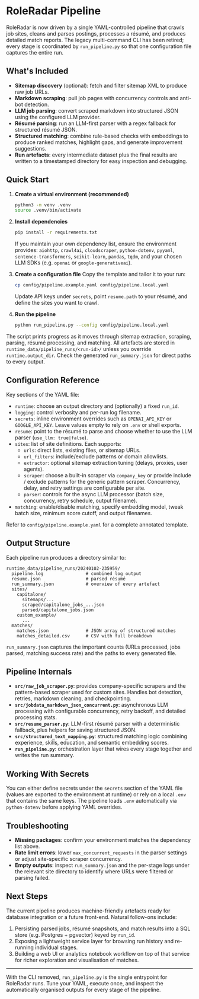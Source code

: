# RoleRadar Pipeline

RoleRadar is now driven by a single YAML-controlled pipeline that crawls job
sites, cleans and parses postings, processes a résumé, and produces detailed
match reports. The legacy multi-command CLI has been retired; every stage is
coordinated by `run_pipeline.py` so that one configuration file captures the
entire run.

## What's Included

- **Sitemap discovery** (optional): fetch and filter sitemap XML to produce raw
  job URLs.
- **Markdown scraping**: pull job pages with concurrency controls and
  anti-bot detection.
- **LLM job parsing**: convert scraped markdown into structured JSON using the
  configured LLM provider.
- **Résumé parsing**: run an LLM-first parser with a regex fallback for
  structured résumé JSON.
- **Structured matching**: combine rule-based checks with embeddings to produce
  ranked matches, highlight gaps, and generate improvement suggestions.
- **Run artefacts**: every intermediate dataset plus the final results are
  written to a timestamped directory for easy inspection and debugging.

## Quick Start

1. **Create a virtual environment (recommended)**
   ```bash
   python3 -m venv .venv
   source .venv/bin/activate
   ```

2. **Install dependencies**
   ```bash
   pip install -r requirements.txt
   ```
   If you maintain your own dependency list, ensure the environment provides:
   `aiohttp`, `crawl4ai`, `cloudscraper`, `python-dotenv`, `pyyaml`,
   `sentence-transformers`, `scikit-learn`, `pandas`, `tqdm`, and your chosen
   LLM SDKs (e.g. `openai` or `google-generativeai`).

3. **Create a configuration file**
   Copy the template and tailor it to your run:
   ```bash
   cp config/pipeline.example.yaml config/pipeline.local.yaml
   ```
   Update API keys under `secrets`, point `resume.path` to your résumé, and
   define the sites you want to crawl.

4. **Run the pipeline**
   ```bash
   python run_pipeline.py --config config/pipeline.local.yaml
   ```

The script prints progress as it moves through sitemap extraction, scraping,
parsing, résumé processing, and matching. All artefacts are stored in
`runtime_data/pipeline_runs/<run-id>/` unless you override `runtime.output_dir`.
Check the generated `run_summary.json` for direct paths to every output.

## Configuration Reference

Key sections of the YAML file:

- `runtime`: choose an output directory and (optionally) a fixed `run_id`.
- `logging`: control verbosity and per-run log filename.
- `secrets`: inline environment overrides such as `OPENAI_API_KEY` or
  `GOOGLE_API_KEY`. Leave values empty to rely on `.env` or shell exports.
- `resume`: point to the résumé to parse and choose whether to use the LLM
  parser (`use_llm: true|false`).
- `sites`: list of site definitions. Each supports:
  - `urls`: direct lists, existing files, or sitemap URLs.
  - `url_filters`: include/exclude patterns or domain allowlists.
  - `extractor`: optional sitemap extraction tuning (delays, proxies, user
    agents).
  - `scraper`: choose a built-in scraper via `company_key` or provide include /
    exclude patterns for the generic pattern scraper. Concurrency, delay, and
    retry settings are configurable per site.
  - `parser`: controls for the async LLM processor (batch size, concurrency,
    retry schedule, output filename).
- `matching`: enable/disable matching, specify embedding model, tweak batch
  size, minimum score cutoff, and output filenames.

Refer to `config/pipeline.example.yaml` for a complete annotated template.

## Output Structure

Each pipeline run produces a directory similar to:

```
runtime_data/pipeline_runs/20240102-235959/
  pipeline.log                # combined log output
  resume.json                 # parsed résumé
  run_summary.json            # overview of every artefact
  sites/
    capitalone/
      sitemaps/...
      scraped/capitalone_jobs_...json
      parsed/capitalone_jobs.json
    custom_example/
      ...
  matches/
    matches.json              # JSON array of structured matches
    matches_detailed.csv      # CSV with full breakdown
```

`run_summary.json` captures the important counts (URLs processed, jobs parsed,
matching success rate) and the paths to every generated file.

## Pipeline Internals

- **`src/raw_job_scraper.py`**: provides company-specific scrapers and the
  pattern-based scraper used for custom sites. Handles bot detection, retries,
  markdown cleaning, and checkpointing.
- **`src/jobdata_markdown_json_concurrent.py`**: asynchronous LLM processing
  with configurable concurrency, retry backoff, and detailed processing stats.
- **`src/resume_parser.py`**: LLM-first résumé parser with a deterministic
  fallback, plus helpers for saving structured JSON.
- **`src/structured_text_mapping.py`**: structured matching logic combining
  experience, skills, education, and semantic embedding scores.
- **`run_pipeline.py`**: orchestration layer that wires every stage together and
  writes the run summary.

## Working With Secrets

You can either define secrets under the `secrets` section of the YAML file
(values are exported to the environment at runtime) or rely on a local `.env`
that contains the same keys. The pipeline loads `.env` automatically via
`python-dotenv` before applying YAML overrides.

## Troubleshooting

- **Missing packages**: confirm your environment matches the dependency list
  above.
- **Rate limit errors**: lower `max_concurrent_requests` in the parser settings
  or adjust site-specific scraper concurrency.
- **Empty outputs**: inspect `run_summary.json` and the per-stage logs under the
  relevant site directory to identify where URLs were filtered or parsing
  failed.

## Next Steps

The current pipeline produces machine-friendly artefacts ready for database
integration or a future front-end. Natural follow-ons include:

1. Persisting parsed jobs, résumé snapshots, and match results into a SQL store
   (e.g. Postgres + pgvector) keyed by `run_id`.
2. Exposing a lightweight service layer for browsing run history and re-running
   individual stages.
3. Building a web UI or analytics notebook workflow on top of that service for
   richer exploration and visualisation of matches.

---

With the CLI removed, `run_pipeline.py` is the single entrypoint for RoleRadar
runs. Tune your YAML, execute once, and inspect the automatically organised
outputs for every stage of the pipeline.
